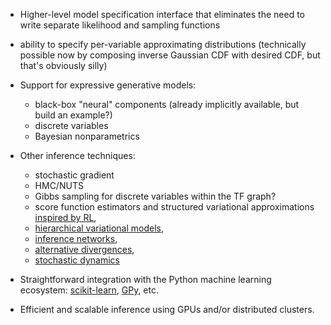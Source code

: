 


- Higher-level model specification interface that eliminates the need
  to write separate likelihood and sampling functions

- ability to specify per-variable approximating distributions
  (technically possible now by composing inverse Gaussian CDF with
  desired CDF, but that's obviously silly)

- Support for expressive generative models:
  - black-box "neural" components (already implicitly available, but build an example?)
  - discrete variables
  - Bayesian nonparametrics

- Other inference techniques:
  - stochastic gradient
  - HMC/NUTS
  - Gibbs sampling for discrete variables within the TF graph?
  - score function estimators and structured variational approximations [inspired by RL](http://approximateinference.org/accepted/WeberEtAl2015.pdf), 
  - [hierarchical variational models](http://arxiv.org/abs/1511.02386), 
  - [inference networks](http://arxiv.org/abs/1312.6114), 
  - [alternative divergences](http://arxiv.org/abs/1511.03243), 
  - [stochastic dynamics](http://www.icml-2011.org/papers/398_icmlpaper.pdf)

- Straightforward integration with the Python machine learning ecosystem: [scikit-learn](http://scikit-learn.org/stable/), [GPy](https://sheffieldml.github.io/GPy/), etc.

- Efficient and scalable inference using GPUs and/or distributed clusters. 
